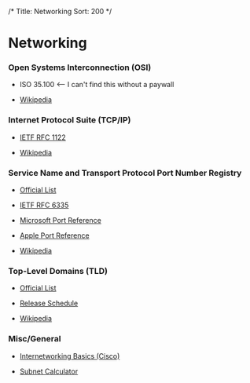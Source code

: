 /*
Title: Networking
Sort: 200
*/

# Networking

### Open Systems Interconnection (OSI)

* ISO 35.100 <-- I can't find this without a paywall

* [Wikipedia](https://en.wikipedia.org/wiki/OSI_model)

### Internet Protocol Suite (TCP/IP)

* [IETF RFC 1122](https://tools.ietf.org/html/rfc1122)

* [Wikipedia](https://en.wikipedia.org/wiki/Internet_protocol_suite)

### Service Name and Transport Protocol Port Number Registry

* [Official List](https://www.iana.org/assignments/service-names-port-numbers/service-names-port-numbers.xhtml)

* [IETF RFC 6335](https://tools.ietf.org/html/rfc6335)

* [Microsoft Port Reference](https://msdn.microsoft.com/en-us/library/cc875824.aspx)

* [Apple Port Reference](https://support.apple.com/en-us/HT202944)

* [Wikipedia](https://en.wikipedia.org/wiki/List_of_TCP_and_UDP_port_numbers)

### Top-Level Domains (TLD)

* [Official List](http://data.iana.org/TLD/tlds-alpha-by-domain.txt)

* [Release Schedule](https://newgtlds.icann.org/en/program-status/delegated-strings)

* [Wikipedia](https://en.wikipedia.org/wiki/Top-level_domain)

### Misc/General

* [Internetworking Basics (Cisco)](https://www.cisco.com/cpress/cc/td/cpress/fund/ith/ith01gb.htm#xtocid166840)

* [Subnet Calculator](http://www.subnet-calculator.com/)
